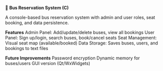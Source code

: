 🚌 **Bus Reservation System (C)**

A console-based bus reservation system with admin and user roles, seat booking, and data persistence.

**Features**
Admin Panel: Add/update/delete buses, view all bookings
User Panel: Sign up/login, search buses, book/cancel seats
Seat Management: Visual seat map (available/booked)
Data Storage: Saves buses, users, and bookings to text files

**Future Improvements**
Password encryption
Dynamic memory for buses/users
GUI version (Qt/WxWidgets)
